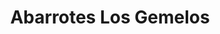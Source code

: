 ---
title: "Abarrotes Los Gemelos"
url: /san-luis-de-lozada/abarrotes-los-gemelos/
shop: comodidad
---